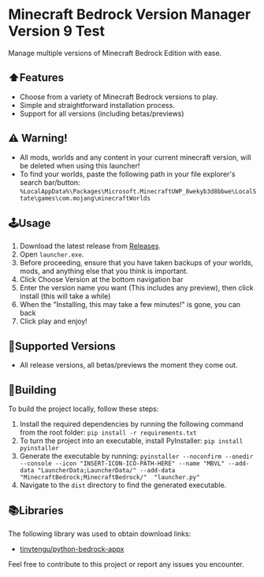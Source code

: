 # Minecraft Bedrock Version Manager Version 9 Test

Manage multiple versions of Minecraft Bedrock Edition with ease.

## ⬆️Features
- Choose from a variety of Minecraft Bedrock versions to play.
- Simple and straightforward installation process.
- Support for all versions (including betas/previews)

## ⚠ Warning!
- All mods, worlds and any content in your current minecraft version, will be deleted when using this launcher!
- To find your worlds, paste the following path in your file explorer's search bar/button:
   `%LocalAppData%\Packages\Microsoft.MinecraftUWP_8wekyb3d8bbwe\LocalState\games\com.mojang\minecraftWorlds`
  
## 🕹️Usage
1. Download the latest release from [Releases](https://github.com/crystalvortex/Minecraft-Bedrock-Version-Manager/releases).
2. Open `launcher.exe`.
3. Before proceeding, ensure that you have taken backups of your worlds, mods, and anything else that you think is important.
4. Click Choose Version at the bottom navigation bar
5. Enter the version name you want (This includes any preview), then click install (this will take a while)
6. When the "Installing, this may take a few minutes!" is gone, you can back
7. Click play and enjoy!
   
## 📃Supported Versions

- All release versions, all betas/previews the moment they come out.

## 🔨Building

To build the project locally, follow these steps:

1. Install the required dependencies by running the following command from the root folder:
   `pip install -r requirements.txt`
2. To turn the project into an executable, install PyInstaller:
   `pip install pyinstaller`
3. Generate the executable by running:
   `pyinstaller --noconfirm --onedir --console --icon "INSERT-ICON-ICO-PATH-HERE" --name "MBVL" --add-data "LauncherData;LauncherData/" --add-data "MinecraftBedrock;MinecraftBedrock/"  "launcher.py"`
4. Navigate to the `dist` directory to find the generated executable.

## 📚Libraries

The following library was used to obtain download links:
- [tinytengu/python-bedrock-appx](https://github.com/tinytengu/python-bedrock-appx)

Feel free to contribute to this project or report any issues you encounter.
